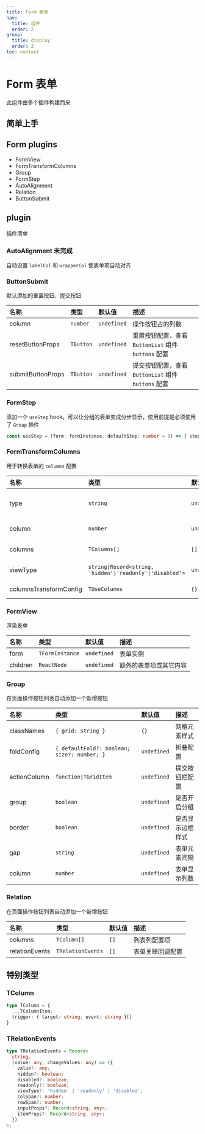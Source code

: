 ```yaml
---
title: Form 表单
nav:
  title: 组件
  order: 2
group:
  title: display
  order: 2
toc: content
---
```


# Form 表单

此组件由多个插件构建而来

## 简单上手

<code src="./demo/base"></code>

## Form plugins

- FormView
- FormTransformColumns
- Group
- FormStep
- AutoAlignment
- Relation
- ButtonSubmit

## plugin

插件清单

### AutoAlignment <Badge type="error">未完成</Badge>

自动设置 `labelCol` 和 `wrapperCol` 使表单项自动对齐

### ButtonSubmit

默认添加的重置按钮、提交按钮

| 名称              | 类型      | 默认值      | 描述                                                |
| :---------------- | :-------- | :---------- | :-------------------------------------------------- |
| column            | `number`  | `undefined` | 操作按钮占的列数                                    |
| resetButtonProps  | `TButton` | `undefined` | 重置按钮配置，查看 `ButtonList` 组件 `buttons` 配置 |
| submitButtonProps | `TButton` | `undefined` | 提交按钮配置，查看 `ButtonList` 组件 `buttons` 配置 |

### FormStep

添加一个 `useStep` hook，可以让分组的表单变成分步显示，使用前提是必须使用了 `Group` 插件

```ts
const useStep = (form: formInstance, defaultStep: number = 0) => { step: number, setStep: (step: number) => void 0, value: Record<string, any> }
```

### FormTransformColumns

用于转换表单的 `columns` 配置

| 名称                   | 类型                                                       | 默认值      | 描述                   |
| :--------------------- | :--------------------------------------------------------- | :---------- | :--------------------- |
| type                   | `string`                                                   | `undefined` | 控制表单显示隐藏的名称 |
| column                 | `number`                                                   | `undefined` | 表单显示列数           |
| columns                | `TColumns[]`                                               | `[]`        | 列表列配置项           |
| viewType               | `string\|Record<string, 'hidden'\|'readonly'\|'disabled'>` | `undefined` | 手动隐藏此按钮         |
| columnsTransformConfig | `TUseColumns`                                              | `{}`        | `useColumns` 配置      |

### FormView

渲染表单

| 名称     | 类型            | 默认值      | 描述                   |
| :------- | :-------------- | :---------- | :--------------------- |
| form     | `TFormInstance` | `undefined` | 表单实例               |
| children | `ReactNode`     | `undefined` | 额外的表单项或其它内容 |

### Group

在页面操作按钮列表自动添加一个新增按钮

| 名称         | 类型                                        | 默认值      | 描述             |
| :----------- | :------------------------------------------ | :---------- | :--------------- |
| classNames   | `{ grid: string }`                          | `{}`        | 网格元素样式     |
| foldConfig   | `{ defaultFold?: boolean; size?: number; }` | `undefined` | 折叠配置         |
| actionColumn | `function\|TGridItem`                       | `undefined` | 提交按钮栏配置   |
| group        | `boolean`                                   | `undefined` | 是否开启分组     |
| border       | `boolean`                                   | `undefined` | 是否显示边框样式 |
| gap          | `string`                                    | `undefined` | 表单元素间隔     |
| column       | `number`                                    | `undefined` | 表单显示列数     |

### Relation

在页面操作按钮列表自动添加一个新增按钮

| 名称           | 类型              | 默认值 | 描述             |
| :------------- | :---------------- | :----- | :--------------- |
| columns        | `TColumn[]`       | `[]`   | 列表列配置项     |
| relationEvents | `TRelationEvents` | `[]`   | 表单关联回调配置 |

## 特别类型

### TColumn

```ts
type TColumn = {
  ...TColumnItem,
  trigger: { target: string, event: string }[]
}
```

### TRelationEvents

```ts
type TRelationEvents = Record<
  string, 
  (value: any, changeValues: any) => ({
    value?: any;
    hidden?: boolean;
    disabled?: boolean;
    readonly?: boolean;
    viewType?: 'hidden' | 'readonly' | 'disabled';
    colSpan?: number;
    rowSpan?: number;
    inputProps?: Record<string, any>;
    itemProps?: Record<string, any>;
  })
>;
```

